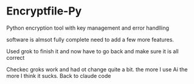 # Encryptfile-Py

Python encryption tool with key management and error handlling 

software is almsot fully complete need to add a few more features.

Used grok to finish it and now have to go back and make sure it is all correct

Checkec groks work and had ot change quite a bit. the more I use Ai the more I think it sucks. Back to claude code
